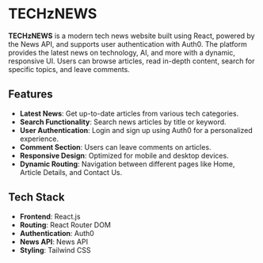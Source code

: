 # TECHzNEWS

**TECHzNEWS** is a modern tech news website built using React, powered by the News API, and supports user authentication with Auth0. The platform provides the latest news on technology, AI, and more with a dynamic, responsive UI. Users can browse articles, read in-depth content, search for specific topics, and leave comments.

## Features

- **Latest News**: Get up-to-date articles from various tech categories.
- **Search Functionality**: Search news articles by title or keyword.
- **User Authentication**: Login and sign up using Auth0 for a personalized experience.
- **Comment Section**: Users can leave comments on articles.
- **Responsive Design**: Optimized for mobile and desktop devices.
- **Dynamic Routing**: Navigation between different pages like Home, Article Details, and Contact Us.

## Tech Stack

- **Frontend**: React.js
- **Routing**: React Router DOM
- **Authentication**: Auth0
- **News API**: News API
- **Styling**: Tailwind CSS
